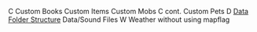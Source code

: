 C
Custom Books
Custom Items
Custom Mobs
C cont.
Custom Pets
D
[Data Folder Structure](Data-Folder-Structure)
Data/Sound Files
W
Weather without using mapflag